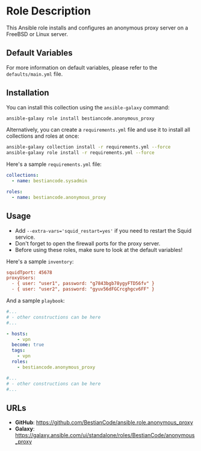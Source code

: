 # Role Description

This Ansible role installs and configures an anonymous proxy server on a FreeBSD or Linux server.

## Default Variables

For more information on default variables, please refer to the `defaults/main.yml` file.

## Installation

You can install this collection using the `ansible-galaxy` command:

```bash
ansible-galaxy role install bestiancode.anonymous_proxy
```

Alternatively, you can create a `requirements.yml` file and use it to install all collections and roles at once:

```bash
ansible-galaxy collection install -r requirements.yml --force
ansible-galaxy role install -r requirements.yml --force
```

Here's a sample `requirements.yml` file:

```yaml
collections:
  - name: bestiancode.sysadmin

roles:
  - name: bestiancode.anonymous_proxy
```

## Usage

* Add `--extra-vars='squid_restart=yes'` if you need to restart the Squid service.
* Don't forget to open the firewall ports for the proxy server.
* Before using these roles, make sure to look at the default variables!

Here's a sample `inventory`:

```ini
squidTport: 45678
proxyUsers:
  - { user: "user1", password: "g7843bgb78ygyFTD56fv" }
  - { user: "user2", password: "gyuv56dFGCrcghgcv6FF" }
```

And a sample `playbook`:

```yaml
#...
# - other constructions can be here
#...

- hosts:
    - vpn
  become: true
  tags:
    - vpn
  roles:
    - bestiancode.anonymous_proxy

#...
# - other constructions can be here
#...
```

## URLs

- **GitHub**: https://github.com/BestianCode/ansible.role.anonymous_proxy
- **Galaxy**: https://galaxy.ansible.com/ui/standalone/roles/BestianCode/anonymous_proxy
